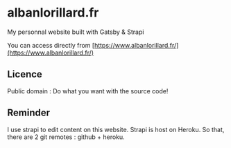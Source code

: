 # albanlorillard.fr

My personnal website built with Gatsby & Strapi

You can access directly from [https://www.albanlorillard.fr/](https://www.albanlorillard.fr/) 

## Licence
Public domain : Do what you want with the source code!

## Reminder 

I use strapi to edit content on this website. Strapi is host on Heroku. So that, there are 2 git remotes : github + heroku.
